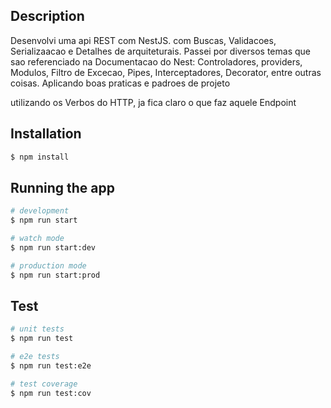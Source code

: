 ## Description
Desenvolvi uma api REST com NestJS. com Buscas, Validacoes, Serializaacao e Detalhes de arquiteturais.
Passei por diversos temas que sao referenciado na Documentacao do Nest: Controladores, providers, Modulos, Filtro de Excecao, Pipes, Interceptadores, Decorator, entre outras coisas. Aplicando boas praticas e padroes de projeto

utilizando os Verbos do HTTP, ja fica claro  o que faz aquele Endpoint


## Installation

```bash
$ npm install
```

## Running the app

```bash
# development
$ npm run start

# watch mode
$ npm run start:dev

# production mode
$ npm run start:prod
```

## Test

```bash
# unit tests
$ npm run test

# e2e tests
$ npm run test:e2e

# test coverage
$ npm run test:cov
```


